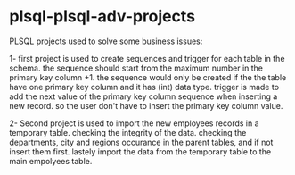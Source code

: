 # plsql-plsql-adv-projects

PLSQL projects used to solve some business issues:

1- first project is used to create sequences and trigger for each table in the schema.
the sequence should start from the maximum number in the primary key column +1.
the sequence would only be created if the the table have one primary key column and it has (int) data type.
trigger is made to add the next value of the primary key column sequence when inserting a new record. so the user don't have to insert the primary key column value.


2- Second project is used to import the new employees records in a temporary table.
checking the integrity of the data.
checking the departments, city and regions occurance in the parent tables, and if not insert them first.
lastely import the data from the temporary table to the main empolyees table.
